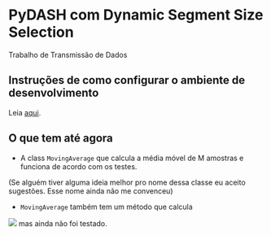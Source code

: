 # PyDASH com Dynamic Segment Size Selection
Trabalho de Transmissão de Dados

## Instruções de como configurar o ambiente de desenvolvimento
Leia [aqui](instruções-iniciais.md).


## O que tem até agora
- A class `MovingAverage` que calcula a média móvel de M amostras e funciona 
de acordo com os testes.

(Se alguém tiver alguma ideia melhor pro nome dessa classe eu aceito sugestões.
Esse nome ainda não me convenceu)

- `MovingAverage` também tem um método que calcula
<img src="https://render.githubusercontent.com/render/math?math=$\sigma^2_{weighted}$">
mas ainda não foi testado.


